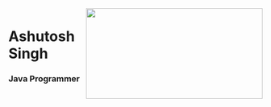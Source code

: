 <img src="Developer.jpg" width="350" height ="180" align="right">
<h1>Ashutosh Singh</h1>
<h3>Java Programmer</h3>
